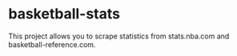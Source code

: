 # basketball-stats

This project allows you to scrape statistics from stats.nba.com and basketball-reference.com.
